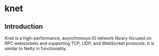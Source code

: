# knet

## Introduction

Knet is a high-performance, asynchronous IO network library focused on RPC websockets and supporting TCP, UDP, and WebSocket protocols. It is similar to Netty in functionality.
